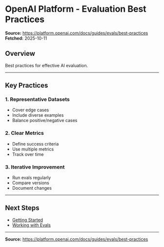 # OpenAI Platform - Evaluation Best Practices

**Source:** https://platform.openai.com/docs/guides/evals/best-practices
**Fetched:** 2025-10-11

## Overview

Best practices for effective AI evaluation.

---

## Key Practices

### 1. Representative Datasets
- Cover edge cases
- Include diverse examples
- Balance positive/negative cases

### 2. Clear Metrics
- Define success criteria
- Use multiple metrics
- Track over time

### 3. Iterative Improvement
- Run evals regularly
- Compare versions
- Document changes

---

## Next Steps

- [Getting Started](./getting-started.md)
- [Working with Evals](./working-with-evals.md)

---

**Source:** https://platform.openai.com/docs/guides/evals/best-practices

